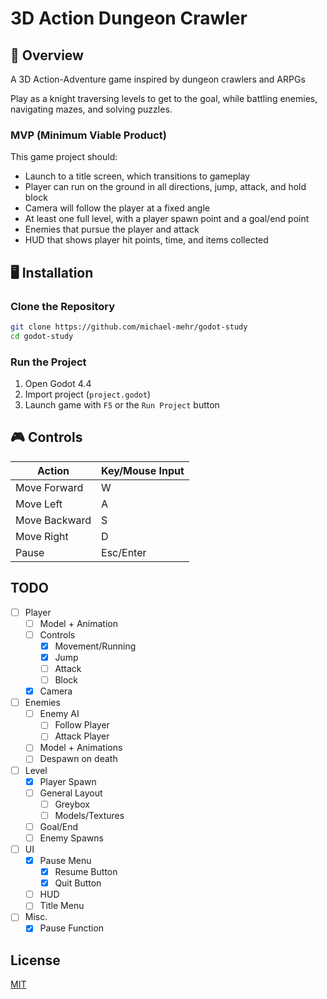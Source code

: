 # 3D Action Dungeon Crawler

## 🎯 Overview

A 3D Action-Adventure game inspired by dungeon crawlers and ARPGs

Play as a knight traversing levels to get to the goal, while battling enemies, navigating mazes, and solving puzzles.

### MVP (Minimum Viable Product)

This game project should:

- Launch to a title screen, which transitions to gameplay
- Player can run on the ground in all directions, jump, attack, and hold block
- Camera will follow the player at a fixed angle
- At least one full level, with a player spawn point and a goal/end point
- Enemies that pursue the player and attack
- HUD that shows player hit points, time, and items collected

## 🖥️ Installation

### Clone the Repository

```bash
git clone https://github.com/michael-mehr/godot-study
cd godot-study
```

### Run the Project

1. Open Godot 4.4
2. Import project (`project.godot`)
3. Launch game with `F5` or the `Run Project` button

## 🎮 Controls

| Action        | Key/Mouse Input |
| ------------- | --------------- |
| Move Forward  | W               |
| Move Left     | A               |
| Move Backward | S               |
| Move Right    | D               |
| Pause         | Esc/Enter       |

## TODO

- [ ] Player
  - [ ] Model + Animation
  - [ ] Controls
    - [x] Movement/Running
    - [x] Jump
    - [ ] Attack
    - [ ] Block
  - [x] Camera
- [ ] Enemies
  - [ ] Enemy AI
    - [ ] Follow Player
    - [ ] Attack Player
  - [ ] Model + Animations
  - [ ] Despawn on death
- [ ] Level
  - [x] Player Spawn
  - [ ] General Layout
    - [ ] Greybox
    - [ ] Models/Textures
  - [ ] Goal/End
  - [ ] Enemy Spawns
- [ ] UI
  - [x] Pause Menu
    - [x] Resume Button
    - [x] Quit Button
  - [ ] HUD
  - [ ] Title Menu
- [ ] Misc.
  - [x] Pause Function

## License

[MIT](https://choosealicense.com/licenses/mit/)
